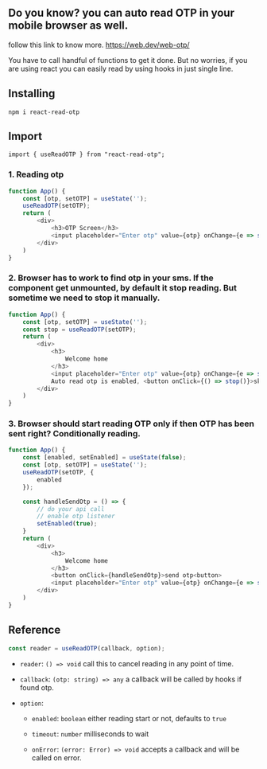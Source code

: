 ## Do you know? you can auto read OTP in your mobile browser as well.
follow this link to know more.
https://web.dev/web-otp/

You have to call handful of functions to get it done. But no worries, if you are using react you can easily read by using hooks in just single line.

## Installing

    npm i react-read-otp

## Import

    import { useReadOTP } from "react-read-otp";

### 1. Reading otp
```ts
function App() {
    const [otp, setOTP] = useState('');
    useReadOTP(setOTP);
    return (
        <div>
            <h3>OTP Screen</h3>
            <input placeholder="Enter otp" value={otp} onChange={e => setOTP(e.target.value)} />
        </div>
    )
}
```

### 2. Browser has to work to find otp in your sms. If the component get unmounted, by default it stop reading. But sometime we need to stop it manually.
```ts
function App() {
    const [otp, setOTP] = useState('');
    const stop = useReadOTP(setOTP);
    return (
        <div>
            <h3>
                Welcome home
            </h3>
            <input placeholder="Enter otp" value={otp} onChange={e => setOTP(e.target.value)} />
            Auto read otp is enabled, <button onClick={() => stop()}>skip</button>
        </div>
    )
}
```

### 3. Browser should start reading OTP only if then OTP has been sent right? Conditionally reading.
```ts
function App() {
    const [enabled, setEnabled] = useState(false);
    const [otp, setOTP] = useState('');
    useReadOTP(setOTP, {
        enabled
    });

    const handleSendOtp = () => {
        // do your api call
        // enable otp listener
        setEnabled(true);
    }
    return (
        <div>
            <h3>
                Welcome home
            </h3>
            <button onClick={handleSendOtp}>send otp<button>
            <input placeholder="Enter otp" value={otp} onChange={e => setOTP(e.target.value)} />
        </div>
    )
}
```


## Reference

```ts
const reader = useReadOTP(callback, option);
```
* `reader`: `() => void` call this to cancel reading in any point of time.

* `callback`: `(otp: string) => any` a callback will be called by hooks if found otp.

* `option`:

    * `enabled`: `boolean` either reading start or not, defaults to `true`
    * `timeout`: `number` milliseconds to wait
    
    * `onError`: `(error: Error) => void` accepts a callback and will be called on error.
